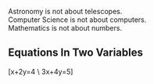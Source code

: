 Astronomy is not about telescopes.  
Computer Science is not about computers.  
Mathematics is not about numbers.

## Equations In Two Variables

 \[x+2y=4 \\ 3x+4y=5\] 

